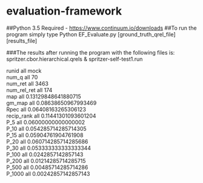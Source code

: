 # evaluation-framework

##Python 3.5 Required - https://www.continuum.io/downloads
##To run the program simply type Python EF_Evaluate.py [ground_truth_qrel_file] [results_file]


###The results after running the program with the following files is: spritzer.cbor.hierarchical.qrels & spritzer-self-test1.run

runid	 all 	mock <br />
num_q	 all 	70 <br />
num_ret	 all 	3463 <br />
num_rel_ret	 all 	174 <br />
map	 all 	0.13129848641880715 <br />
gm_map	 all 	0.08638650967993469 <br />
Rpec	 all 	0.06408163265306123 <br />
recip_rank	 all 	0.11441301093601204 <br />
P_5	 all 	0.06000000000000002 <br />
P_10	 all 	0.054285714285714305 <br />
P_15	 all 	0.05904761904761908 <br />
P_20	 all 	0.060714285714285686 <br />
P_30	 all 	0.053333333333333344 <br />
P_100	 all 	0.0242857142857143 <br />
P_200	 all 	0.01214285714285715 <br />
P_500	 all 	0.00485714285714286 <br />
P_1000	 all 	0.00242857142857143 <br />

